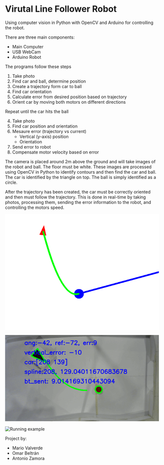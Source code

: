 # Virutal Line Follower Robot
Using computer vision in Python with OpenCV and Arduino for controlling the robot.

There are three main components:
- Main Computer
- USB WebCam
- Arduino Robot

The programs follow these steps
1. Take photo
2. Find car and ball, determine position
3. Create a trajectory form car to ball
4. Find car orientation
5. Calculate error from desired position based on trajectory
6. Orient car by moving both motors on different directions

Repeat until the car hits the ball

4. Take photo
5. Find car position and orientation
6. Mesaure error (trajectory vs current)
    - Vertical (y-axis) position
    - Orientation
7. Send error to robot
8. Compensate motor velocity based on error

The camera is placed around 2m above the ground and will take images of the robot and ball. The floor must be white. These images are processed using OpenCV in Python to identify contours and then find the car and ball. The car is identified by the triangle on top. The ball is simply identified as a circle.

After the trajectory has been created, the car must be correctly oriented and then must follow the trajectory. This is done in real-time by taking photos, processing them, sending the error information to the robot, and controlling the motors speed.

![Artificial image for testing trajectory generation](images/artificial_image.png)

![Debug images while program is running](images/car_debug.gif)

![Running example](images/carro.gif)

Project by:

- Mario Valverde
- Omar Beltrán
- Antonio Zamora